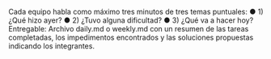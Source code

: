 Cada equipo habla como máximo tres minutos de tres temas puntuales:
● 1) ¿Qué hizo ayer?
● 2) ¿Tuvo alguna dificultad?
● 3) ¿Qué va a hacer hoy?
Entregable: Archivo daily.md o weekly.md con un resumen de las tareas completadas,
los impedimentos encontrados y las soluciones propuestas indicando los integrantes.